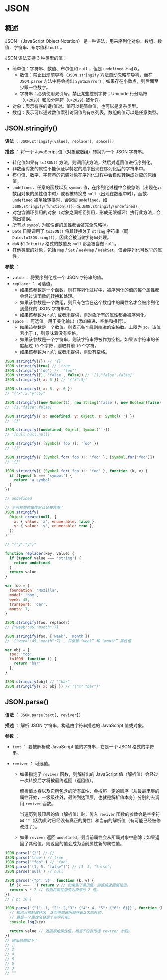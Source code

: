 # JSON

## 概述

JSON （JavaScript Object Notation） 是一种语法，用来序列化对象、数组、数值、字符串、布尔值和 `null` 。

JSON 语法支持 3 种类型的值：

- 简单值：字符串、数值、布尔值和 `null` ，但是 `undefined` 不可以。
  - 数值：禁止出现前导零（`JSON.stringify` 方法自动忽略前导零，而在 `JSON.parse` 方法中将会抛出 `SyntaxError`）；如果存在小数点，则后面至少跟一位数字。
  - 字符串：必须使用双引号。禁止某些控制字符；Unicode 行分隔符（`U+2028`）和段分隔符（`U+2029`）被允许。
- 对象：表示有序的键/值对。值可以是简单值，也可以是复杂类型。
- 数组：表示可以通过数值索引访问值的有序列表。数组的值可以是任意类型。

## JSON.stringify()

**语法** ： `JSON.stringify(value[, replacer[, space]])`

**描述** ： 将一个 JavaScript 值（对象或数组）转换为一个 JSON 字符串。

- 转化值如果有 `toJSON()` 方法，则调用该方法，然后对返回值进行序列化。
- 非数组对象的属性不能保证以特定的顺序出现在序列化后的字符串中。
- 布尔值、数字、字符串的包装对象在序列化过程中会自动转换成对应的原始值。
- `undefined`、任意的函数以及 `symbol` 值，在序列化过程中会被忽略（出现在非数组对象的属性值中时）或者被转换成 `null`（出现在数组中时）。函数、`undefined` 被单独转换时，会返回 `undefined`，如 `JSON.stringify(function(){})` 或 `JSON.stringify(undefined)` 。
- 对包含循环引用的对象（对象之间相互引用，形成无限循环）执行此方法，会抛出错误。
- 所有以 `symbol` 为属性键的属性都会被完全忽略掉。
- `Date` 日期调用了 `toJSON()` 将其转换为了 `string` 字符串（同 `Date.toISOString()`），因此会被当做字符串处理。
- `NaN` 和 `Infinity` 格式的数值及 `null` 都会被当做 `null`。
- 其他类型的对象，包括 `Map` / `Set` / `WeakMap` / `WeakSet`，仅会序列化可枚举的属性。

**参数** ：

- `value` ： 将要序列化成一个 JSON 字符串的值。
- `replacer` ： 可选值。
  - 如果该参数是一个函数，则在序列化过程中，被序列化的值的每个属性都会经过该函数的转换和处理。
  - 如果该参数是一个数组，则只有包含在这个数组中的属性名才会被序列化到最终的 JSON 字符串中。
  - 如果该参数为 `null` 或者未提供，则对象所有的属性都会被序列化。
- `space` ： 可选值。用于美化输出（添加缩进、空格和换行）。
  - 如果该参数是一个数值，则表示每个级别缩进的空格数。上限为 `10`，该值若小于 `1`，则意味着没有空格。
  - 如果该参数是一个字符串，则该字符串将被作为空格。如果该字符串的长度超过 `10` 个字符，则取其前 `10` 个字符。
  - 如果该参数为 `null` 或者未提供，则没有空格。

```javascript
JSON.stringify({}) // '{}'
JSON.stringify(true) // 'true'
JSON.stringify('foo') // '"foo"'
JSON.stringify([1, 'false', false]) // '[1,"false",false]'
JSON.stringify({ x: 5 }) // '{"x":5}'

JSON.stringify({ x: 5, y: 6 })
// "{"x":5,"y":6}"

JSON.stringify([new Number(1), new String('false'), new Boolean(false)])
// '[1,"false",false]'

JSON.stringify({ x: undefined, y: Object, z: Symbol('') })
// '{}'

JSON.stringify([undefined, Object, Symbol('')])
// '[null,null,null]'

JSON.stringify({ [Symbol('foo')]: 'foo' })
// '{}'

JSON.stringify({ [Symbol.for('foo')]: 'foo' }, [Symbol.for('foo')])
// '{}'

JSON.stringify({ [Symbol.for('foo')]: 'foo' }, function (k, v) {
  if (typeof k === 'symbol') {
    return 'a symbol'
  }
})

// undefined

// 不可枚举的属性默认会被忽略：
JSON.stringify(
  Object.create(null, {
    x: { value: 'x', enumerable: false },
    y: { value: 'y', enumerable: true },
  })
)

// "{"y":"y"}"
```

```javascript
function replacer(key, value) {
  if (typeof value === 'string') {
    return undefined
  }
  return value
}

var foo = {
  foundation: 'Mozilla',
  model: 'box',
  week: 45,
  transport: 'car',
  month: 7,
}

JSON.stringify(foo, replacer)
// {"week":45,"month":7}

JSON.stringify(foo, ['week', 'month'])
// '{"week":45,"month":7}', 只保留 “week” 和 “month” 属性值
```

```javascript
var obj = {
  foo: 'foo',
  toJSON: function () {
    return 'bar'
  },
}

JSON.stringify(obj) // '"bar"'
JSON.stringify({ x: obj }) // '{"x":"bar"}'
```

## JSON.parse()

**语法** ： `JSON.parse(text[, reviver])`

**描述** ： 解析 JSON 字符串，构造由字符串描述的 JavaScript 值或对象。

**参数** ：

- `text` ： 要被解析成 JavaScript 值的字符串，它是一个 JSON 格式的字符串。
- `reviver` ： 可选值。

  - 如果指定了 `reviver` 函数，则解析出的 JavaScript 值（解析值）会经过一次转换后才将被最终返回（返回值）。

    解析值本身以及它所包含的所有属性，会按照一定的顺序（从最最里层的属性开始，一级级往外，最终到达顶层，也就是解析值本身）分别的去调用 `reviver` 函数。

    当遍历到最顶层的值（解析值）时，传入 `reviver` 函数的参数会是空字符串 `""`（因为此时已经没有真正的属性）和当前的解析值（有可能已经被修改过了）。

  - 如果 `reviver` 返回 `undefined`，则当前属性会从所属对象中删除；如果返回了其他值，则返回的值会成为当前属性新的属性值。

```javascript
JSON.parse('{}') // {}
JSON.parse('true') // true
JSON.parse('"foo"') // "foo"
JSON.parse('[1, 5, "false"]') // [1, 5, "false"]
JSON.parse('null') // null

JSON.parse('{"p": 5}', function (k, v) {
  if (k === '') return v // 如果到了最顶层，则直接返回属性值，
  return v * 2 // 否则将属性值变为原来的 2 倍。
})
// { p: 10 }

JSON.parse('{"1": 1, "2": 2,"3": {"4": 4, "5": {"6": 6}}}', function (key, value) {
  // 输出当前的属性名，从而得知遍历顺序是从内向外的，
  // 最后一个属性名会是个空字符串。
  console.log(key)

  return value // 返回原始属性值，相当于没有传递 reviver 参数。
})
// 输出结果如下：
// 1
// 2
// 4
// 6
// 5
// 3
// ""
```
